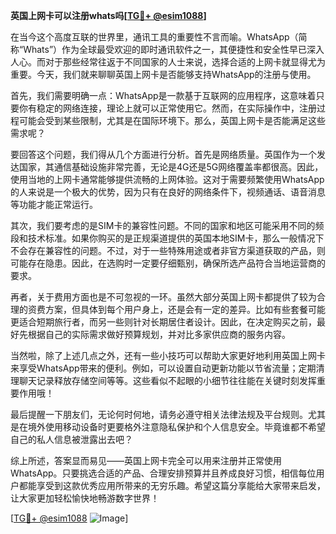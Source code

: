 **英国上网卡可以注册whats吗[[TG💪+ @esim1088](https://t.me/s/esim1088)]**

在当今这个高度互联的世界里，通讯工具的重要性不言而喻。WhatsApp（简称“Whats”）作为全球最受欢迎的即时通讯软件之一，其便捷性和安全性早已深入人心。而对于那些经常往返于不同国家的人士来说，选择合适的上网卡就显得尤为重要。今天，我们就来聊聊英国上网卡是否能够支持WhatsApp的注册与使用。

首先，我们需要明确一点：WhatsApp是一款基于互联网的应用程序，这意味着只要你有稳定的网络连接，理论上就可以正常使用它。然而，在实际操作中，注册过程可能会受到某些限制，尤其是在国际环境下。那么，英国上网卡是否能满足这些需求呢？

要回答这个问题，我们得从几个方面进行分析。首先是网络质量。英国作为一个发达国家，其通信基础设施非常完善，无论是4G还是5G网络覆盖率都很高。因此，使用当地的上网卡通常能够提供流畅的上网体验。这对于需要频繁使用WhatsApp的人来说是一个极大的优势，因为只有在良好的网络条件下，视频通话、语音消息等功能才能正常运行。

其次，我们要考虑的是SIM卡的兼容性问题。不同的国家和地区可能采用不同的频段和技术标准。如果你购买的是正规渠道提供的英国本地SIM卡，那么一般情况下不会存在兼容性的问题。不过，对于一些特殊用途或者非官方渠道获取的产品，则可能存在隐患。因此，在选购时一定要仔细甄别，确保所选产品符合当地运营商的要求。

再者，关于费用方面也是不可忽视的一环。虽然大部分英国上网卡都提供了较为合理的资费方案，但具体到每个用户身上，还是会有一定的差异。比如有些套餐可能更适合短期旅行者，而另一些则针对长期居住者设计。因此，在决定购买之前，最好先根据自己的实际需求做好预算规划，并对比多家供应商的服务内容。

当然啦，除了上述几点之外，还有一些小技巧可以帮助大家更好地利用英国上网卡来享受WhatsApp带来的便利。例如，可以设置自动更新功能以节省流量；定期清理聊天记录释放存储空间等等。这些看似不起眼的小细节往往能在关键时刻发挥重要作用哦！

最后提醒一下朋友们，无论何时何地，请务必遵守相关法律法规及平台规则。尤其是在境外使用移动设备时更要格外注意隐私保护和个人信息安全。毕竟谁都不希望自己的私人信息被泄露出去吧？

综上所述，答案显而易见——英国上网卡完全可以用来注册并正常使用WhatsApp。只要挑选合适的产品、合理安排预算并且养成良好习惯，相信每位用户都能享受到这款优秀应用所带来的无穷乐趣。希望这篇分享能给大家带来启发，让大家更加轻松愉快地畅游数字世界！

[[TG💪+ @esim1088](https://t.me/s/esim1088) ![Image](https://i.postimg.cc/4NQfJmqS/Snipaste-2025-05-13-00-14-12.png)]